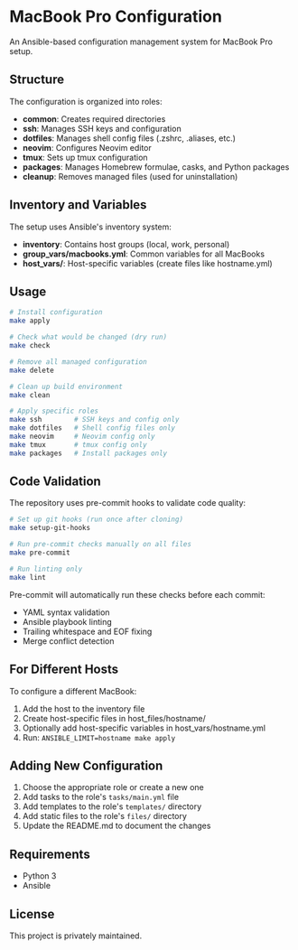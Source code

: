 # MacBook Pro Configuration

An Ansible-based configuration management system for MacBook Pro setup.

## Structure

The configuration is organized into roles:

- **common**: Creates required directories
- **ssh**: Manages SSH keys and configuration
- **dotfiles**: Manages shell config files (.zshrc, .aliases, etc.)
- **neovim**: Configures Neovim editor
- **tmux**: Sets up tmux configuration
- **packages**: Manages Homebrew formulae, casks, and Python packages
- **cleanup**: Removes managed files (used for uninstallation)

## Inventory and Variables

The setup uses Ansible's inventory system:

- **inventory**: Contains host groups (local, work, personal)
- **group_vars/macbooks.yml**: Common variables for all MacBooks
- **host_vars/**: Host-specific variables (create files like hostname.yml)

## Usage

```bash
# Install configuration
make apply

# Check what would be changed (dry run)
make check

# Remove all managed configuration
make delete

# Clean up build environment
make clean

# Apply specific roles
make ssh        # SSH keys and config only
make dotfiles   # Shell config files only
make neovim     # Neovim config only
make tmux       # tmux config only
make packages   # Install packages only
```

## Code Validation

The repository uses pre-commit hooks to validate code quality:

```bash
# Set up git hooks (run once after cloning)
make setup-git-hooks

# Run pre-commit checks manually on all files
make pre-commit

# Run linting only
make lint
```

Pre-commit will automatically run these checks before each commit:
- YAML syntax validation
- Ansible playbook linting
- Trailing whitespace and EOF fixing
- Merge conflict detection

## For Different Hosts

To configure a different MacBook:

1. Add the host to the inventory file
2. Create host-specific files in host_files/hostname/
3. Optionally add host-specific variables in host_vars/hostname.yml
4. Run: `ANSIBLE_LIMIT=hostname make apply`

## Adding New Configuration

1. Choose the appropriate role or create a new one
2. Add tasks to the role's `tasks/main.yml` file
3. Add templates to the role's `templates/` directory
4. Add static files to the role's `files/` directory
5. Update the README.md to document the changes

## Requirements

- Python 3
- Ansible

## License

This project is privately maintained.
